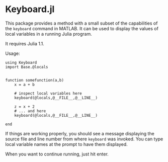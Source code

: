 # Keyboard.jl

This package provides a method with a small subset of the capabilities of the 
`keyboard` command in MATLAB. It can be used to display the values of local 
variables in a running Julia program.

It requires Julia 1.1.

Usage:
```
using Keyboard
import Base.@locals


function somefunction(a,b)
    x = a + b
  
    # inspect local variables here
    keyboard(@locals,@__FILE__,@__LINE__)

    z = x + 2
    # ... and here
    keyboard(@locals,@__FILE__,@__LINE__)

end
```


If things are working properly, you should see a message displaying the source file
and line number from where `keyboard` was invoked. You can type local variable names
at the prompt to have them displayed. 

When you want to continue running, just hit enter.
